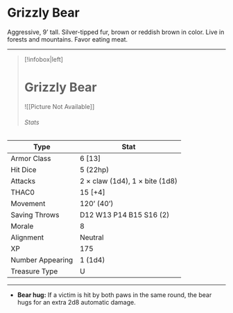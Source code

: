 # Grizzly Bear

Aggressive, 9’ tall. Silver-tipped fur, brown or reddish brown in color. Live in forests and mountains. Favor eating meat.

------
> [!infobox|left] 
>  # Grizzly Bear
>  ![[Picture Not Available]] 
>  ###### Stats 
| Type                    | Stat        |
| ---------------- | ------------------------------ |
| Armor Class     | 6 [13]                         |
| Hit Dice         | 5 (22hp)                       |
| Attacks          | 2 × claw (1d4), 1 × bite (1d8) |
| THAC0            | 15 [+4]                        |
| Movement         | 120’ (40’)                     |
| Saving Throws    | D12 W13 P14 B15 S16 (2)        |
| Morale           | 8                              |
| Alignment        | Neutral                        |
| XP               | 175                            |
| Number Appearing | 1 (1d4)                        |
| Treasure Type    | U                              |

------

- **Bear hug:** If a victim is hit by both paws in the same round, the bear hugs for an extra 2d8 automatic damage.

